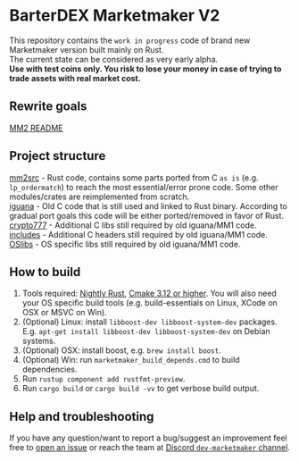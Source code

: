 # BarterDEX Marketmaker V2

This repository contains the `work in progress` code of brand new Marketmaker version built mainly on Rust.  
The current state can be considered as very early alpha.  
**Use with test coins only. You risk to lose your money in case of trying to trade assets with real market cost.**

## Rewrite goals

[MM2 README](mm2src/README.md)

## Project structure

[mm2src](mm2src) - Rust code, contains some parts ported from C `as is` (e.g. `lp_ordermatch`) to reach the most essential/error prone code. Some other modules/crates are reimplemented from scratch.  
[iguana](iguana) - Old C code that is still used and linked to Rust binary. According to gradual port goals this code will be either ported/removed in favor of Rust.  
[crypto777](crypto777) - Additional C libs still required by old iguana/MM1 code.  
[includes](includes) - Additional C headers still required by old iguana/MM1 code.  
[OSlibs](OSlibs) - OS specific libs still required by old iguana/MM1 code.  
 
## How to build

1. Tools required: [Nightly Rust](https://www.rust-lang.org/tools/install), [Cmake 3.12 or higher](https://cmake.org/install/). You will also need your OS specific build tools (e.g. build-essentials on Linux, XCode on OSX or MSVC on Win).
1. (Optional) Linux: install `libboost-dev libboost-system-dev` packages. E.g. `apt-get install libboost-dev libboost-system-dev` on Debian systems.
1. (Optional) OSX: install boost, e.g. `brew install boost`.
1. (Optional) Win: run `marketmaker_build_depends.cmd` to build dependencies.
1. Run `rustup component add rustfmt-preview`.
1. Run `cargo build` or `cargo build -vv` to get verbose build output.

## Help and troubleshooting

If you have any question/want to report a bug/suggest an improvement feel free to [open an issue](https://github.com/artemii235/SuperNET/issues/new) or reach the team at [Discord `dev-marketmaker` channel](https://discord.gg/PGxVm2y).  
